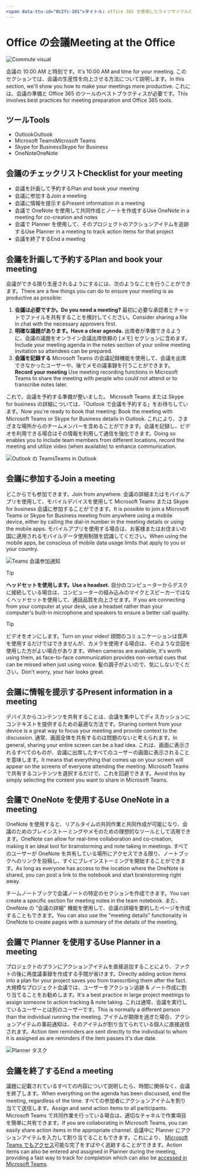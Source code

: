 ```yaml
---
<span data-ttu-id="8c2fc-101">タイトル: office 365 を使用したライフサイクルの開始日: office での使用を開始する前に、office での準備ができた場合のクイックステップ: {github-id} # karuanag karuanag: {ms-エイリアス} # ms. date: {@date}          # 02/01/2019 ミリ秒トピック: はじめに</span><span class="sxs-lookup"><span data-stu-id="8c2fc-101">title:                     # Day in the Life with Office 365 - Meeting at the Office description:               # Quick steps to be ready for the day at hand with Office 365 author: {github-id}        # karuanag ms.author: {ms-alias}      # karuanag ms.date: {@date}           # 02/01/2019 ms.topic: getting-started  # how-to</span></span>
---
```


# <a name="meeting-at-the-office"></a><span data-ttu-id="8c2fc-102">Office の会議</span><span class="sxs-lookup"><span data-stu-id="8c2fc-102">Meeting at the Office</span></span>

![Commute visual](media/ditl_meeting.png)

<span data-ttu-id="8c2fc-104">会議の 10:00 AM と時刻です。</span><span class="sxs-lookup"><span data-stu-id="8c2fc-104">It's 10:00 AM and time for your meeting.</span></span> <span data-ttu-id="8c2fc-105">このセクションでは、会議の生産性を向上させる方法について説明します。</span><span class="sxs-lookup"><span data-stu-id="8c2fc-105">In this section, we'll show you how to make your meetings more productive.</span></span>  <span data-ttu-id="8c2fc-106">これには、会議の準備と Office 365 のツールのベストプラクティスが必要です。</span><span class="sxs-lookup"><span data-stu-id="8c2fc-106">This involves best practices for meeting preparation and Office 365 tools.</span></span>  

## <a name="tools"></a><span data-ttu-id="8c2fc-107">ツール</span><span class="sxs-lookup"><span data-stu-id="8c2fc-107">Tools</span></span>
- <span data-ttu-id="8c2fc-108">Outlook</span><span class="sxs-lookup"><span data-stu-id="8c2fc-108">Outlook</span></span>
- <span data-ttu-id="8c2fc-109">Microsoft Teams</span><span class="sxs-lookup"><span data-stu-id="8c2fc-109">Microsoft Teams</span></span>
- <span data-ttu-id="8c2fc-110">Skype for Business</span><span class="sxs-lookup"><span data-stu-id="8c2fc-110">Skype for Business</span></span>
- <span data-ttu-id="8c2fc-111">OneNote</span><span class="sxs-lookup"><span data-stu-id="8c2fc-111">OneNote</span></span>

## <a name="checklist-for-your-meeting"></a><span data-ttu-id="8c2fc-112">会議のチェックリスト</span><span class="sxs-lookup"><span data-stu-id="8c2fc-112">Checklist for your meeting</span></span>
- <span data-ttu-id="8c2fc-113">会議を計画して予約する</span><span class="sxs-lookup"><span data-stu-id="8c2fc-113">Plan and book your meeting</span></span>
- <span data-ttu-id="8c2fc-114">会議に参加する</span><span class="sxs-lookup"><span data-stu-id="8c2fc-114">Join a meeting</span></span>
- <span data-ttu-id="8c2fc-115">会議に情報を提示する</span><span class="sxs-lookup"><span data-stu-id="8c2fc-115">Present information in a meeting</span></span>
- <span data-ttu-id="8c2fc-116">会議で OneNote を使用して共同作成とノートを作成する</span><span class="sxs-lookup"><span data-stu-id="8c2fc-116">Use OneNote in a meeting for co-creation and notes</span></span>
- <span data-ttu-id="8c2fc-117">会議で Planner を使用して、そのプロジェクトのアクションアイテムを追跡する</span><span class="sxs-lookup"><span data-stu-id="8c2fc-117">Use Planner in a meeting to track action items for that project</span></span>
- <span data-ttu-id="8c2fc-118">会議を終了する</span><span class="sxs-lookup"><span data-stu-id="8c2fc-118">End a meeting</span></span>
 
## <a name="plan-and-book-your-meeting"></a><span data-ttu-id="8c2fc-119">会議を計画して予約する</span><span class="sxs-lookup"><span data-stu-id="8c2fc-119">Plan and book your meeting</span></span>
<span data-ttu-id="8c2fc-120">会議ができる限り生産されるようにするには、次のようなことを行うことができます。</span><span class="sxs-lookup"><span data-stu-id="8c2fc-120">There are a few things you can do to ensure your meeting is as productive as possible:</span></span>

1. <span data-ttu-id="8c2fc-121">**会議は必要ですか。**</span><span class="sxs-lookup"><span data-stu-id="8c2fc-121">**Do you need a meeting?**</span></span> <span data-ttu-id="8c2fc-122">最初に必要な承認者とチャットでファイルを共有することを検討してください。</span><span class="sxs-lookup"><span data-stu-id="8c2fc-122">Consider sharing a file in chat with the necessary approvers first.</span></span>  
1. <span data-ttu-id="8c2fc-123">**明確な議題があります。**</span><span class="sxs-lookup"><span data-stu-id="8c2fc-123">**Have a clear agenda.**</span></span>  <span data-ttu-id="8c2fc-124">出席者が準備できるように、会議の議題をオンライン会議出席依頼の [メモ] セクションに含めます。</span><span class="sxs-lookup"><span data-stu-id="8c2fc-124">Include your meeting agenda in the notes section of your online meeting invitation so attendees can be prepared.</span></span>
1. <span data-ttu-id="8c2fc-125">**会議を記録する** Microsoft Teams の会議記録機能を使用して、会議を出席できなかったユーザーや、後でメモの議事録を行うことができます。</span><span class="sxs-lookup"><span data-stu-id="8c2fc-125">**Record your meeting**  Use meeting recording functions in Microsoft Teams to share the meeting with people who could not attend or to transcribe notes later.</span></span>  

<span data-ttu-id="8c2fc-126">これで、会議を予約する準備が整いました。 Microsoft Teams または Skype for business の詳細については、「Outlook で会議を予約する」をお待ちしています。</span><span class="sxs-lookup"><span data-stu-id="8c2fc-126">Now you're ready to book that meeting:  Book the meeting with Microsoft Teams or Skype for Business details in Outlook.</span></span> <span data-ttu-id="8c2fc-127">これにより、さまざまな場所からのチームメンバーを含めることができます。会議を記録し、ビデオを利用できる場合はその情報を利用して通信を強化できます。</span><span class="sxs-lookup"><span data-stu-id="8c2fc-127">Doing so enables you to include team members from different locations, record the meeting and utilize video (when available) to enhance communication.</span></span> 

![<span data-ttu-id="8c2fc-128">Outlook の Teams</span><span class="sxs-lookup"><span data-stu-id="8c2fc-128">Teams in Outlook</span></span> ](media/ditl_teamsoutlook.png)

## <a name="join-a-meeting"></a><span data-ttu-id="8c2fc-129">会議に参加する</span><span class="sxs-lookup"><span data-stu-id="8c2fc-129">Join a meeting</span></span>
<span data-ttu-id="8c2fc-130">どこからでも参加できます。</span><span class="sxs-lookup"><span data-stu-id="8c2fc-130">Join from anywhere.</span></span> <span data-ttu-id="8c2fc-131">会議の詳細またはモバイルアプリを使用して、モバイルデバイスを使用して Microsoft Teams または Skype for business 会議に参加することができます。</span><span class="sxs-lookup"><span data-stu-id="8c2fc-131">It is possible to join a Microsoft Teams or Skype for Business meeting from anywhere using a mobile device, either by calling the dial-in number in the meeting details or using the mobile apps.</span></span> <span data-ttu-id="8c2fc-132">モバイルアプリを使用する場合は、お客様またはお住まいの国に適用されるモバイルデータ使用制限を認識してください。</span><span class="sxs-lookup"><span data-stu-id="8c2fc-132">When using the mobile apps, be conscious of mobile data usage limits that apply to you or your country.</span></span>

![Teams 会議参加通知](media/ditl_teamsjoin.png)

> [!TIP]
> <span data-ttu-id="8c2fc-134">**ヘッドセットを使用します。**</span><span class="sxs-lookup"><span data-stu-id="8c2fc-134">**Use a headset.**</span></span> <span data-ttu-id="8c2fc-135">自分のコンピューターからデスクに接続している場合は、コンピューターの組み込みのマイクとスピーカーではなくヘッドセットを使用して、通話品質を向上させます。</span><span class="sxs-lookup"><span data-stu-id="8c2fc-135">If you are connecting from your computer at your desk, use a headset rather than your computer's built-in microphone and speakers to ensure a better call quality.</span></span>

> [!TIP]
> <span data-ttu-id="8c2fc-136">ビデオをオンにします。</span><span class="sxs-lookup"><span data-stu-id="8c2fc-136">Turn on your video!</span></span> <span data-ttu-id="8c2fc-137">顔間のコミュニケーションは音声を使用するだけではできませんが、カメラを使用する場合は、そのような合図を使用した方がよい場合があります。</span><span class="sxs-lookup"><span data-stu-id="8c2fc-137">When cameras are available, it's worth using them, as face-to-face communication provides non-verbal cues that can be missed when just using voice.</span></span> <span data-ttu-id="8c2fc-138">髪の調子がよいので、気にしないでください。</span><span class="sxs-lookup"><span data-stu-id="8c2fc-138">Don't worry, your hair looks great.</span></span> 

## <a name="present-information-in-a-meeting"></a><span data-ttu-id="8c2fc-139">会議に情報を提示する</span><span class="sxs-lookup"><span data-stu-id="8c2fc-139">Present information in a meeting</span></span>
<span data-ttu-id="8c2fc-140">デバイスからコンテンツを共有することは、会議を集中してディスカッションにコンテキストを提供するための最適な方法です。</span><span class="sxs-lookup"><span data-stu-id="8c2fc-140">Sharing content from your device is a great way to focus your meeting and provide context to the discussion.</span></span> <span data-ttu-id="8c2fc-141">通常、画面全体を共有するのは問題のないと考えられます。</span><span class="sxs-lookup"><span data-stu-id="8c2fc-141">In general, sharing your entire screen can be a bad idea.</span></span> <span data-ttu-id="8c2fc-142">これは、画面に表示されるすべてのものが、会議に出席したすべてのユーザーの画面に表示されることを意味します。</span><span class="sxs-lookup"><span data-stu-id="8c2fc-142">It means that everything that comes up on your screen will appear on the screens of everyone attending the meeting.</span></span> <span data-ttu-id="8c2fc-143">Microsoft Teams で共有するコンテンツを選択するだけで、これを回避できます。</span><span class="sxs-lookup"><span data-stu-id="8c2fc-143">Avoid this by simply selecting the content you want to share in Microsoft Teams.</span></span> 

## <a name="use-onenote-in-a-meeting"></a><span data-ttu-id="8c2fc-144">会議で OneNote を使用する</span><span class="sxs-lookup"><span data-stu-id="8c2fc-144">Use OneNote in a meeting</span></span>
<span data-ttu-id="8c2fc-145">OneNote を使用すると、リアルタイムの共同作業と共同作成が可能になり、会議のためのブレインストーミングやメモのための理想的なツールとして活用できます。</span><span class="sxs-lookup"><span data-stu-id="8c2fc-145">OneNote can allow for real-time collaboration and co-creation, making it an ideal tool for brainstorming and note taking in meetings.</span></span> <span data-ttu-id="8c2fc-146">すべてのユーザーが OneNote を共有している場所にアクセスできる限り、ノートブックへのリンクを投稿し、すぐにブレインストーミングを開始することができます。</span><span class="sxs-lookup"><span data-stu-id="8c2fc-146">As long as everyone has access to the location where the OneNote is shared, you can post a link to the notebook and start brainstorming right away.</span></span>

<span data-ttu-id="8c2fc-147">チームノートブックで会議ノートの特定のセクションを作成できます。</span><span class="sxs-lookup"><span data-stu-id="8c2fc-147">You can create a specific section for meeting notes in the team notebook.</span></span> <span data-ttu-id="8c2fc-148">また、OneNote の "会議の詳細" 機能を使用して、会議の詳細を要約したページを作成することもできます。</span><span class="sxs-lookup"><span data-stu-id="8c2fc-148">You can also use the "meeting details" functionality in OneNote to create pages with a summary of the details of the meeting.</span></span>

## <a name="use-planner-in-a-meeting"></a><span data-ttu-id="8c2fc-149">会議で Planner を使用する</span><span class="sxs-lookup"><span data-stu-id="8c2fc-149">Use Planner in a meeting</span></span>
<span data-ttu-id="8c2fc-150">プロジェクトのプランにアクションアイテムを直接追加することにより、ファクトの後に再度議事録を作成する手間が省けます。</span><span class="sxs-lookup"><span data-stu-id="8c2fc-150">Directly adding action items into a plan for your project saves you from transcribing them after the fact.</span></span> <span data-ttu-id="8c2fc-151">大規模なプロジェクト会議では、ユーザーをアクション追跡 & ノート作成に割り当てることをお勧めします。</span><span class="sxs-lookup"><span data-stu-id="8c2fc-151">It's a best practice in large project meetings to assign someone to action tracking & note taking.</span></span> <span data-ttu-id="8c2fc-152">これは通常、会議を実行しているユーザーとは別のユーザーです。</span><span class="sxs-lookup"><span data-stu-id="8c2fc-152">This is normally a different person than the individual running the meeting.</span></span> <span data-ttu-id="8c2fc-153">アイテムが期限を過ぎた場合、アクションアイテムの事前通知は、そのアイテムが割り当てられている個人に直接送信されます。</span><span class="sxs-lookup"><span data-stu-id="8c2fc-153">Action item reminders are sent directly to the individual to whom it is assigned as are reminders if the item passes it's due date.</span></span> 

![Planner タスク](media/ditl_task.png)

## <a name="end-a-meeting"></a><span data-ttu-id="8c2fc-155">会議を終了する</span><span class="sxs-lookup"><span data-stu-id="8c2fc-155">End a meeting</span></span>
<span data-ttu-id="8c2fc-156">議題に記載されているすべての内容について説明したら、時間に関係なく、会議を終了します。</span><span class="sxs-lookup"><span data-stu-id="8c2fc-156">When everything on the agenda has been discussed, end the meeting, regardless of the time.</span></span> <span data-ttu-id="8c2fc-157">すべての参加者にアクションアイテムを割り当てて送信します。</span><span class="sxs-lookup"><span data-stu-id="8c2fc-157">Assign and send action items to all participants.</span></span> <span data-ttu-id="8c2fc-158">Microsoft Teams で共同作業を行っている場合は、適切なチャネルで作業項目を簡単に共有できます。</span><span class="sxs-lookup"><span data-stu-id="8c2fc-158">If you are collaborating in Microsoft Teams, you can easily share action items in the appropriate channel.</span></span> <span data-ttu-id="8c2fc-159">会議中に Planner にアクションアイテムを入力して割り当てることもできます。これにより、 [Microsoft Teams でもアクセス](https://support.office.com/en-us/article/use-planner-in-microsoft-teams-62798a9f-e8f7-4722-a700-27dd28a06ee0)可能な完了をすばやく追跡することができます。</span><span class="sxs-lookup"><span data-stu-id="8c2fc-159">Action items can also be entered and assigned in Planner during the meeting, providing a fast way to track for completion which can also be [accessed in Microsoft Teams](https://support.office.com/en-us/article/use-planner-in-microsoft-teams-62798a9f-e8f7-4722-a700-27dd28a06ee0).</span></span> 